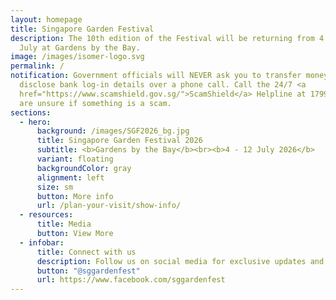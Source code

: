 ```yaml
---
layout: homepage
title: Singapore Garden Festival
description: The 10th edition of the Festival will be returning from 4 to 12
  July at Gardens by the Bay.
image: /images/isomer-logo.svg
permalink: /
notification: Government officials will NEVER ask you to transfer money or
  disclose bank log-in details over a phone call. Call the 24/7 <a
  href="https://www.scamshield.gov.sg/">ScamShield</a> Helpline at 1799 if you
  are unsure if something is a scam.
sections:
  - hero:
      background: /images/SGF2026_bg.jpg
      title: Singapore Garden Festival 2026
      subtitle: <b>Gardens by the Bay</b><br><b>4 - 12 July 2026</b>
      variant: floating
      backgroundColor: gray
      alignment: left
      size: sm
      button: More info
      url: /plan-your-visit/show-info/
  - resources:
      title: Media
      button: View More
  - infobar:
      title: Connect with us
      description: Follow us on social media for exclusive updates and activities!
      button: "@sggardenfest"
      url: https://www.facebook.com/sggardenfest
---
```

